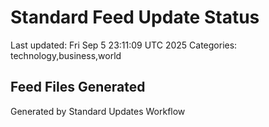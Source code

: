 # Standard Feed Update Status
Last updated: Fri Sep  5 23:11:09 UTC 2025
Categories: technology,business,world

## Feed Files Generated

Generated by Standard Updates Workflow
